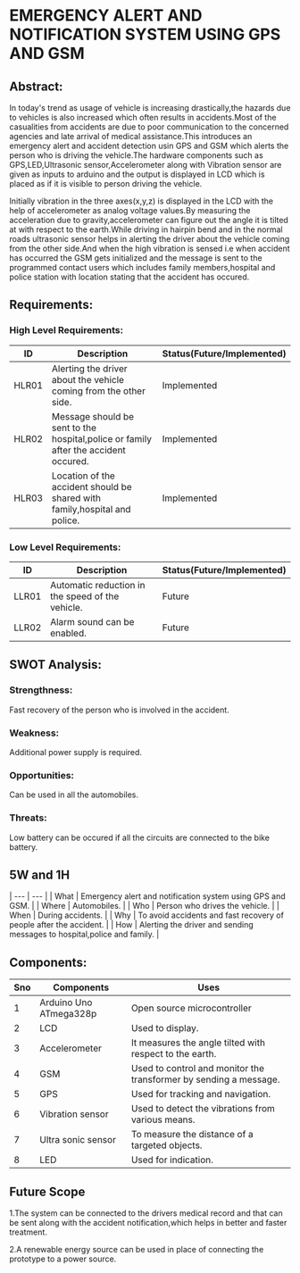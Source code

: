 # EMERGENCY ALERT AND NOTIFICATION SYSTEM USING GPS AND GSM

## Abstract:

   In today's trend as usage of vehicle is increasing drastically,the hazards due to vehicles is also increased which often results in accidents.Most of the casualities from accidents are due to poor communication to the concerned agencies and late arrival of medical assistance.This introduces an emergency alert and accident detection usin GPS and GSM which alerts the person who is driving the vehicle.The hardware components such as GPS,LED,Ultrasonic sensor,Accelerometer along with Vibration sensor are given as inputs to arduino and the output is displayed in LCD which is placed as if it is visible to person driving the vehicle.
   
   Initially vibration in the three axes(x,y,z) is displayed in the LCD with the help of accelerometer as analog voltage values.By measuring the acceleration due to gravity,accelerometer can figure out the angle it is tilted at with respect to the earth.While driving in hairpin bend and in the normal roads ultrasonic sensor helps in alerting the driver about the vehicle coming from the other side.And when the high vibration is sensed i.e when accident has occurred the GSM gets initialized and the message is sent to the programmed contact users which includes family members,hospital and police station with location stating that the accident has occured. 

## Requirements:

### High Level Requirements:

| ID | Description | Status(Future/Implemented) |
| --- | --- | --- |
| HLR01 | Alerting the driver about the vehicle coming from the other side. | Implemented |
| HLR02 | Message should be sent to the hospital,police or family after the accident occured. | Implemented |
| HLR03 | Location of the accident should be shared with family,hospital and police. | Implemented |

### Low Level Requirements:

| ID | Description | Status(Future/Implemented) |
| --- | --- | --- |
| LLR01 | Automatic reduction in the speed of the vehicle. | Future |
| LLR02 | Alarm sound can be enabled. | Future |

## SWOT Analysis:

### Strengthness:

Fast recovery of the person who is involved in the accident.

### Weakness:

Additional power supply is required.

### Opportunities:

Can be used in all the automobiles.

### Threats:

Low battery can be occured if all the circuits are connected to the bike battery.

## 5W and 1H
| --- | --- |
| What | Emergency alert and notification system using GPS and GSM. |
| Where | Automobiles. |
| Who | Person who drives the vehicle. |
| When | During accidents. |
| Why | To avoid accidents and fast recovery of people after the accident. |
| How | Alerting the driver and sending messages to hospital,police and family. |

## Components:
| Sno | Components | Uses |
| --- | --- | --- |
| 1 | Arduino Uno ATmega328p | Open source microcontroller |
| 2 | LCD | Used to display. |
| 3 | Accelerometer | It measures the angle tilted with respect to the earth. |
| 4 | GSM | Used to control and monitor the transformer by sending a message. |
| 5 | GPS | Used for tracking and navigation. |
| 6 | Vibration sensor | Used to detect the vibrations from various means. |
| 7 | Ultra sonic sensor | To measure the distance of a targeted objects. |
| 8 | LED | Used for indication. |

## Future Scope

1.The system can be connected to the drivers medical record and that can be sent along with the accident notification,which helps in better and faster treatment.

2.A renewable energy source can be used in place of connecting the prototype to a power source.
